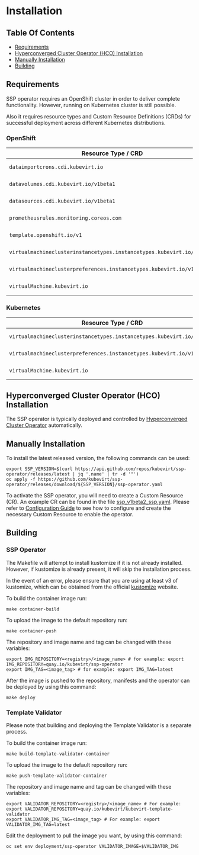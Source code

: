 # Installation

## Table Of Contents

- [Requirements](#requirements)
- [Hyperconverged Cluster Operator (HCO) Installation](#hyperconverged-cluster-operator-hco-installation)
- [Manually Installation](#manually-installation)
- [Building](#building)

## Requirements

SSP operator requires an OpenShift cluster in order to deliver complete functionality.
However, running on Kubernetes cluster is still possible.

Also it requires resource types and Custom Resource Definitions (CRDs) 
for successful deployment across different Kubernetes distributions.

### OpenShift

| Resource Type / CRD                                                     | Needed By                                                                 |
| ------------------------------------------------------------------------| --------------------------------------------------------------------------|
| `dataimportcrons.cdi.kubevirt.io`                                       | `data-sources` operand (Kind `DataImportCron`)                            |
| `datavolumes.cdi.kubevirt.io/v1beta1`                                   | `data-sources` operand (Kind `DataVolume` and `DataVolumeSource`)         |
| `datasources.cdi.kubevirt.io/v1beta1`                                   | `data-sources` operand (Kind `DataSource`)                                |
| `prometheusrules.monitoring.coreos.com`                                 | `metrics` operand (Kind `PrometheusRule`)                                 |
| `template.openshift.io/v1`                                              | `common-templates` operand (Kind `Template`)                              |
| `virtualmachineclusterinstancetypes.instancetypes.kubevirt.io/v1beta1`  | `common-instancetypes` operand (Kind `VirtualMachineClusterInstancetype`) |
| `virtualmachineclusterpreferences.instancetypes.kubevirt.io/v1beta1`    | `common-instancetypes` operand (Kind `VirtualMachineClusterPreference`)   |
| `virtualMachine.kubevirt.io`                                            | `vm-controller` operand (Kind `VirtualMachine`)                           |

### Kubernetes

| Resource Type / CRD                                                     | Needed By                                                                 |
| ------------------------------------------------------------------------| --------------------------------------------------------------------------|
| `virtualmachineclusterinstancetypes.instancetypes.kubevirt.io/v1beta1`  | `common-instancetypes` operand (Kind `VirtualMachineClusterInstancetype`) |
| `virtualmachineclusterpreferences.instancetypes.kubevirt.io/v1beta1`    | `common-instancetypes` operand (Kind `VirtualMachineClusterPreference`)   |
| `virtualMachine.kubevirt.io`                                            | `vm-controller` operand (Kind `VirtualMachine`)                           |

## Hyperconverged Cluster Operator (HCO) Installation

The SSP operator is typically deployed and controlled by
[Hyperconverged Cluster Operator](https://github.com/kubevirt/hyperconverged-cluster-operator)
automatically.

## Manually Installation

To install the latest released version, the following commands can be used:
```shell
export SSP_VERSION=$(curl https://api.github.com/repos/kubevirt/ssp-operator/releases/latest | jq '.name' | tr -d '"')
oc apply -f https://github.com/kubevirt/ssp-operator/releases/download/${SSP_VERSION}/ssp-operator.yaml
```

To activate the SSP operator, you will need to create a Custom Resource (CR).
An example CR can be found in the file [ssp_v1beta2_ssp.yaml](config/samples/ssp_v1beta2_ssp.yaml).
Please refer to [Configuration Guide](./configuration.md) to see how to configure and
create the necessary Custom Resource to enable the operator.

## Building

### SSP Operator

The Makefile will attempt to install kustomize if it is not already installed.
However, if kustomize is already present, it will skip the installation process.

In the event of an error, please ensure that you are using at least v3 of kustomize,
which can be obtained from the official [kustomize](https://kustomize.io) website.

To build the container image run:
```shell
make container-build
```

To upload the image to the default repository run:
```shell
make container-push
```

The repository and image name and tag can be changed
with these variables:
```shell
export IMG_REPOSITORY=<registry>/<image_name> # for example: export IMG_REPOSITORY=quay.io/kubevirt/ssp-operator
export IMG_TAG=<image_tag> # for example: export IMG_TAG=latest
```

After the image is pushed to the repository,
manifests and the operator can be deployed by using this command:
```shell
make deploy
```

### Template Validator

Please note that building and deploying the Template Validator is a separate process.

To build the container image run:
```shell
make build-template-validator-container
```

To upload the image to the default repository run:
```shell
make push-template-validator-container
```

The repository and image name and tag can be changed
with these variables:
```shell
export VALIDATOR_REPOSITORY=<registry>/<image_name> # For example: export VALIDATOR_REPOSITORY=quay.io/kubevirt/kubevirt-template-validator
export VALIDATOR_IMG_TAG=<image_tag> # For example: export VALIDATOR_IMG_TAG=latest
```

Edit the deployment to pull the image you want, by using this command:
```shell
oc set env deployment/ssp-operator VALIDATOR_IMAGE=$VALIDATOR_IMG
```
